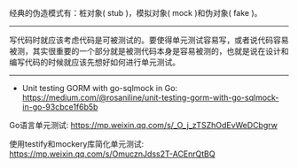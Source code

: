 经典的伪造模式有：桩对象( stub )，模拟对象( mock )和伪对象( fake )。

---

写代码时就应该考虑代码是可被测试的。要使得单元测试容易写，或者说代码容易被测，其实很重要的一个部分就是被测代码本身是容易被测的，也就是说在设计和编写代码的时候就应该先想好如何进行单元测试。

---

* Unit testing GORM with go-sqlmock in Go: https://medium.com/@rosaniline/unit-testing-gorm-with-go-sqlmock-in-go-93cbce1f6b5b

Go语言单元测试: https://mp.weixin.qq.com/s/_O_j_zTSZhOdEvWeDCbgrw

使用testify和mockery库简化单元测试: https://mp.weixin.qq.com/s/OmucznJdss2T-ACEnrQtBQ
